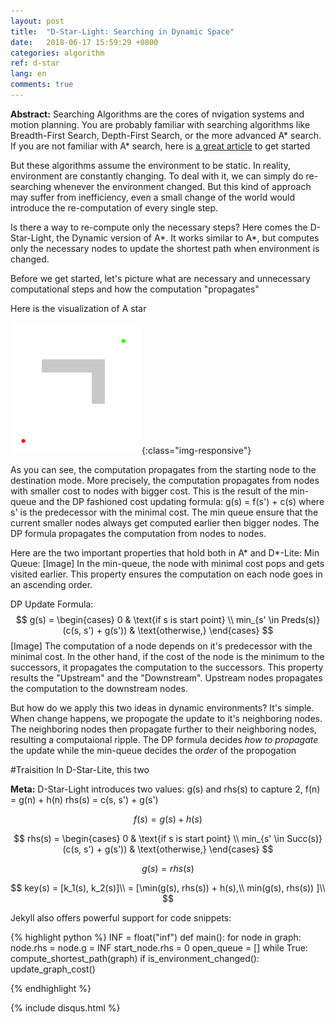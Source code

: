 ```yaml
---
layout: post
title:  "D-Star-Light: Searching in Dynamic Space"
date:   2018-06-17 15:59:29 +0800
categories: algorithm
ref: d-star
lang: en
comments: true
---
```

**Abstract:**
Searching Algorithms are the cores of nvigation systems and motion planning. You are probably familiar with searching algorithms like Breadth-First Search, Depth-First Search, or the more advanced A* search.
If you are not familiar with A* search, here is [a great article](http://theory.stanford.edu/~amitp/GameProgramming/AStarComparison.html) to get started

But these algorithms assume the environment to be static. In reality, environment are constantly changing. To deal with it, we can simply do re-searching whenever the environment changed. But this kind of approach may suffer from inefficiency, even a small change of the world would introduce the re-computation of every single step.

Is there a way to re-compute only the necessary steps?
Here comes the D-Star-Light, the Dynamic version of A*. It works similar to A*, but computes only the necessary nodes to update the shortest path when environment is changed.

Before we get started, let's picture what are necessary and unnecessary computational steps and how the computation "propagates"

Here is the visualization of A star

![a-star](/assets/img/a_star.gif){:class="img-responsive"}

As you can see, the computation propagates from the starting node to the destination mode. More precisely, the computation propagates from nodes with smaller cost to nodes with bigger cost. This is the result of the min-queue and the DP fashioned cost updating formula: g(s) = f(s') + c(s) where s' is the predecessor with the minimal cost.
The min queue ensure that the current smaller nodes always get computed earlier then bigger nodes. The DP formula propagates the computation from nodes to nodes.


Here are the two important properties that hold both in A* and D*-Lite:
Min Queue:
[Image]
In the min-queue, the node with minimal cost pops and gets visited earlier. This property ensures the computation on each node goes in an ascending order.

DP Update Formula:
$$
g(s) =
\begin{cases}
0 & \text{if s is start point} \\
min_{s' \in Preds(s)} (c(s, s') + g(s')) & \text{otherwise,}
\end{cases}
$$
[Image]
The computation of a node depends on it's predecessor with the minimal cost. In the other hand, if the cost of the node is the minimum to the successors, it propagates the computation to the successors. This property results the "Upstream" and the "Downstream". Upstream nodes propagates the computation to the downstream nodes.


But how do we apply this two ideas in dynamic environments? It's simple. When change happens, we propogate the update to it's neighboring nodes. The neighboring nodes then propagate further to their neighboring nodes, resulting a computaional ripple.
The DP formula decides *how to propagate* the update while the min-queue decides the *order* of the propogation






#Traisition
In D-Star-Lite, this two 





**Meta:**
D-Star-Light introduces two values: g(s) and rhs(s) to capture 2,
f(n) = g(n) + h(n)
rhs(s) = c(s, s') + g(s')



$$
f(s) = g(s) + h(s)
$$

$$
rhs(s) =
\begin{cases}
0 & \text{if s is start point} \\
min_{s' \in Succ(s)} (c(s, s') + g(s')) & \text{otherwise,}
\end{cases}
$$

$$
g(s) = rhs(s)
$$

$$
key(s) = [k_1(s), k_2(s)]\\
= [\min(g(s), rhs(s)) + h(s),\\
min(g(s), rhs(s)) ]\\
$$




Jekyll also offers powerful support for code snippets:

{% highlight python %}
INF = float("inf")
def main():
  for node in graph:
    node.rhs = node.g = INF
  start_node.rhs = 0
  open_queue = []
  while True:
    compute_shortest_path(graph)
    if is_environment_changed():
      update_graph_cost()

{% endhighlight %}



{% include disqus.html %}
